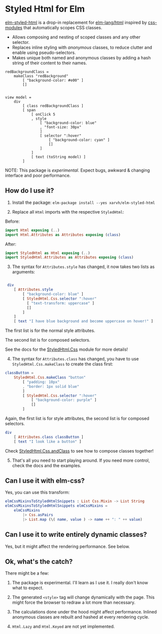 # Styled Html for Elm

[elm-styled-html]() is a drop-in replacement for [elm-lang/html](http://package.elm-lang.org/packages/elm-lang/html/latest)
inspired by [css-modules](https://github.com/css-modules/css-modules) that automatically scopes CSS classes.

* Allows composing and nesting of scoped classes and any other selector.
* Replaces inline styling with *anonymous* classes, to reduce clutter and enable using pseudo-selectors.
* Makes unique both named and anonymous classes by adding a hash string of their content to their names.

```
redBackgroundClass =
    makeClass "redBackground"
        [ "background-color: #e00" ]
        []


view model =
    div
        [ class redBackgroundClass ]
        [ span
            [ onClick 5
            , style
                [ "background-color: blue"
                , "font-size: 30px"
                ]
                [ selector ":hover"
                    [ "background-color: cyan" ]
                    []
                ]
            ]
            [ text (toString model) ]
        ]
```


NOTE: This package is *experimental*. Expect bugs, awkward & changing interface and poor performance.


## How do I use it?

1) Install the package: `elm-package install --yes xarvh/elm-styled-html`

2) Replace all `Html` imports with the respective `StyledHtml`:

  Before:
  ```elm
  import Html exposing (..)
  import Html.Attributes as Attributes exposing (class)
  ```

  After:
  ```elm
  import StyledHtml as Html exposing (..)
  import StyledHtml.Attributes as Attributes exposing (class)
  ```

3) The syntax for `Attributes.style` has changed, it now takes two lists as arguments:

  ```elm

   div
      [ Attributes.style
          [ "background-color: blue" ]
          [ StyledHtml.Css.selector ":hover"
            [ "text-transform: uppercase" ]
            []
          ]
      ]
      [ text "I have blue background and become uppercase on hover!" ]
  ```

  The first list is for the normal style attributes.

  The second list is for composed selectors.

  See the docs for the [StyledHtml.Css]() module for more details!


4) The syntax for `Attributes.class` has changed, you have to use `StyledHtml.Css.makeClass`
  to create the class first:

  ```elm
  classButton =
      StyledHtml.Css.makeClass "button"
          [ "padding: 10px"
          , "border: 1px solid blue"
          ]
          [ StyledHtml.Css.selector ":hover"
              [ "background-color: purple" ]
              []
          ]
  ```
  Again, the first list is for style attributes, the second list is for composed selectors.

  ```elm
  div
      [ Attributes.class classButton ]
      [ text "I look like a button" ]
  ```

  Check [StyledHtml.Css.andClass]() to see how to compose classes together!

5) That's all you need to start playing around.
If you need more control, check the docs and the examples.


## Can I use it with elm-css?
Yes, you can use this transform:
```elm
elmCssMixinsToStyledHtmlSnippets : List Css.Mixin -> List String
elmCssMixinsToStyledHtmlSnippets elmCssMixins =
    elmCssMixins
        |> Css.asPairs
        |> List.map (\( name, value ) -> name ++ ": " ++ value)
```


## Can I use it to write entirely dynamic classes?
Yes, but it might affect the rendering performance. See below.


## Ok, what's the catch?
There might be a few:

1) The package is experimental. I'll learn as I use it. I really don't know what to expect.

2) The generated `<style>` tag will change dynamically with the page. This might force the browser to redraw a lot more than necessary.

3) The calculations done under the hood might affect performance. Inlined anonymous classes are rebuilt and hashed at every rendering cycle.

4) `Html.Lazy` and `Html.Keyed` are not yet implemented.

